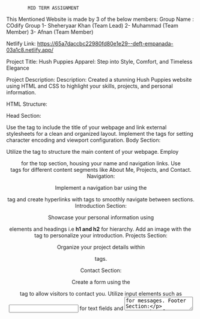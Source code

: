             MID TERM ASSIGNMENT


This Mentioned Website is made by 3 of the below members:
Group Name : COdify Group
1- Sheheryaar Khan (Team Lead)
2- Muhammad (Team Member)
3- Afnan (Team Member)


Netlify Link:
https://65a7daccbc22980fd80e1e29--deft-empanada-03a1c8.netlify.app/


Project Title:
Hush Puppies Apparel: Step into Style, Comfort, and Timeless Elegance

Project Description:
Description:
Created a stunning Hush Puppies website using HTML and CSS to highlight your skills, projects, and personal information.

HTML Structure:

Head Section:

Use the <head> tag to include the title of your webpage and link external stylesheets for a clean and organized layout.
Implement the <meta> tags for setting character encoding and viewport configuration.
Body Section:

Utilize the <body> tag to structure the main content of your webpage.
Employ <header> for the top section, housing your name and navigation links.
Use <section> tags for different content segments like About Me, Projects, and Contact.
Navigation:

Implement a navigation bar using the <nav> tag and create hyperlinks with <a> tags to smoothly navigate between sections.
Introduction Section:

Showcase your personal information using <div> elements and headings i.e <b>h1 and h2</b> for hierarchy.
Add an image with the <img> tag to personalize your introduction.
Projects Section:

Organize your project details within <article> tags.

Contact Section:

Create a form using the <form> tag to allow visitors to contact you.
Utilize input elements such as <input> for text fields and <textarea> for messages.
Footer Section:

Use the <footer> tag to include copyright information and links to your social media profiles.
CSS Styling:

Global Styles:

Set font styles, colors, and spacing using global styles in the <style> tag or an external stylesheet.
Layout:

Implement CSS flexbox or grid layout for a responsive and visually appealing design.
Use the box-sizing property to control box models.
Header Styles:

Style the header section with a background color, text color, and padding for a polished look.
Navigation Styles:

Apply styling to the navigation bar, including hover effects for better user interaction.
Section Styles:

Customize each section with appropriate background colors, margins, and padding for a cohesive layout.
Form Styles:

Design the contact form with proper styling, including input field styles and a submit button.
Responsive Design:

Uses media queries to make our Website responsive on various devices, ensuring a seamless user experience.
Conclusion:
By combining HTML for structure and CSS for styling, this "Hush Puppies" project will result in a visually appealing and functional website that effectively presents your skills and projects to potential clients or employers.









